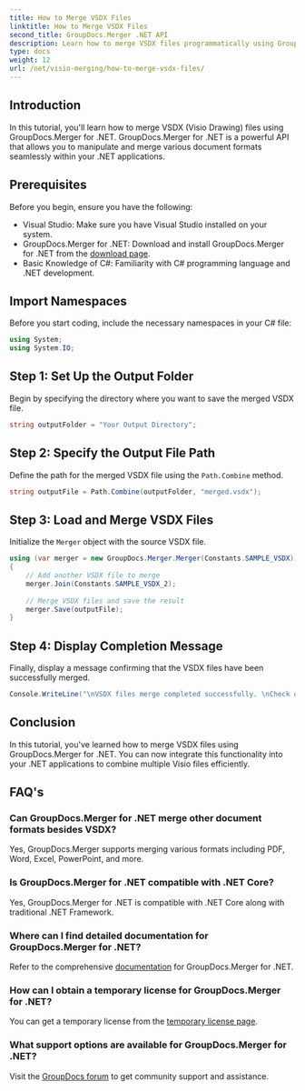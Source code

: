 ```yaml
---
title: How to Merge VSDX Files
linktitle: How to Merge VSDX Files
second_title: GroupDocs.Merger .NET API
description: Learn how to merge VSDX files programmatically using GroupDocs.Merger for .NET. This tutorial provides step-by-step instructions with code samples.
type: docs
weight: 12
url: /net/visio-merging/how-to-merge-vsdx-files/
---
```

## Introduction
In this tutorial, you'll learn how to merge VSDX (Visio Drawing) files using GroupDocs.Merger for .NET. GroupDocs.Merger for .NET is a powerful API that allows you to manipulate and merge various document formats seamlessly within your .NET applications.
## Prerequisites
Before you begin, ensure you have the following:
- Visual Studio: Make sure you have Visual Studio installed on your system.
- GroupDocs.Merger for .NET: Download and install GroupDocs.Merger for .NET from the [download page](https://releases.groupdocs.com/merger/net/).
- Basic Knowledge of C#: Familiarity with C# programming language and .NET development.

## Import Namespaces
Before you start coding, include the necessary namespaces in your C# file:
```csharp
using System;
using System.IO;
```
## Step 1: Set Up the Output Folder
Begin by specifying the directory where you want to save the merged VSDX file.
```csharp
string outputFolder = "Your Output Directory";
```
## Step 2: Specify the Output File Path
Define the path for the merged VSDX file using the `Path.Combine` method.
```csharp
string outputFile = Path.Combine(outputFolder, "merged.vsdx");
```
## Step 3: Load and Merge VSDX Files
Initialize the `Merger` object with the source VSDX file.
```csharp
using (var merger = new GroupDocs.Merger.Merger(Constants.SAMPLE_VSDX))
{
    // Add another VSDX file to merge
    merger.Join(Constants.SAMPLE_VSDX_2);
    
    // Merge VSDX files and save the result
    merger.Save(outputFile);
}
```
## Step 4: Display Completion Message
Finally, display a message confirming that the VSDX files have been successfully merged.
```csharp
Console.WriteLine("\nVSDX files merge completed successfully. \nCheck output in {0}", outputFolder);
```

## Conclusion
In this tutorial, you've learned how to merge VSDX files using GroupDocs.Merger for .NET. You can now integrate this functionality into your .NET applications to combine multiple Visio files efficiently.

## FAQ's
### Can GroupDocs.Merger for .NET merge other document formats besides VSDX?
Yes, GroupDocs.Merger supports merging various formats including PDF, Word, Excel, PowerPoint, and more.
### Is GroupDocs.Merger for .NET compatible with .NET Core?
Yes, GroupDocs.Merger for .NET is compatible with .NET Core along with traditional .NET Framework.
### Where can I find detailed documentation for GroupDocs.Merger for .NET?
Refer to the comprehensive [documentation](https://reference.groupdocs.com/merger/net/) for GroupDocs.Merger for .NET.
### How can I obtain a temporary license for GroupDocs.Merger for .NET?
You can get a temporary license from the [temporary license page](https://purchase.groupdocs.com/temporary-license/).
### What support options are available for GroupDocs.Merger for .NET?
Visit the [GroupDocs forum](https://forum.groupdocs.com/c/merger/32) to get community support and assistance.
